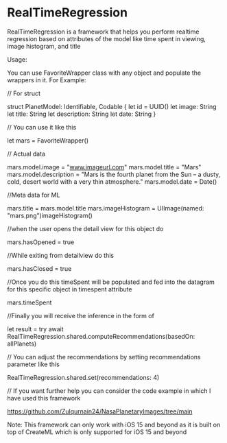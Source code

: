 # RealTimeRegression

RealTimeRegression is a framework that helps you perform realtime regression based on attributes of the model like time spent in viewing, image histogram, and title

Usage:

You can use FavoriteWrapper<T> class with any object and populate the wrappers in it.
For Example:

// For struct
    
struct PlanetModel: Identifiable, Codable {
    let id = UUID()
    let image: String
    let title: String
    let description: String
    let date: String
}

// You can use it like this 
    
let mars = FavoriteWrapper<PlanetModel>()

// Actual data
    
mars.model.image = "www.imageurl.com"
mars.model.title = "Mars"
mars.model.description = "Mars is the fourth planet from the Sun – a dusty, cold, desert world with a very thin atmosphere."
mars.model.date = Date()

//Meta data for ML
    
mars.title = mars.model.title
mars.imageHistogram = UIImage(named: "mars.png")imageHistogram()

//when the user opens the detail view for this object do
    
mars.hasOpened = true

//While exiting from detailview do this 
    
mars.hasClosed = true

//Once you do this timeSpent will be populated and fed into the datagram for this specific object in timespent attribute
    
mars.timeSpent

//Finally you will receive the inference in the form of 
    
 let result = try await RealTimeRegression.shared.computeRecommendations(basedOn: allPlanets)

// You can adjust the recommendations by setting recommendations parameter like this 
    
RealTimeRegression.shared.set(recommendations: 4)

// If you want further help you can consider the code example in which I have used this framework
    
https://github.com/Zulqurnain24/NasaPlanetaryImages/tree/main

Note: This framework can only work with iOS 15 and beyond as it is built on top of CreateML which is only supported for iOS 15 and beyond


